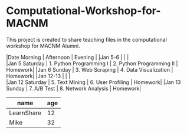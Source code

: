 # Computational-Workshop-for-MACNM
This project is created to share teaching files in the computational workshop for MACNM Alumni.

|Date	Morning	 |  Afternoon  |  Evening |
|Jan 5-6  |  |  |			
|Jan 5 Saturday  |  1. Python Programming I	 |  2. Python Programming II  |  Homework|
|Jan 6 Sunday  |  3. Web Scraping  |  4. Data Visualization  |  Homework|
|Jan 12-13  |  |  |			
|Jan 12 Saturday  |  5. Text Mining  |  6. User Profiling  |  Homework|
|Jan 13 Sunday  |  7. A/B Test  |  8. Network Analysis  |  Homework|


name | age
---- | ---
LearnShare | 12
Mike |  32
